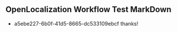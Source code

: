 ## OpenLocalization Workflow Test MarkDown
* a5ebe227-6b0f-41d5-8665-dc533109ebcf thanks!

<!--HONumber=Jul16_HO2-->


